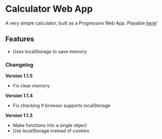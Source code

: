 # Calculator Web App

A very simple calculator, built as a Progressive Web App. Playable [here](https://vcjhwebdev.github.io/calculator)!

## Features

- Uses localStorage to save memory

### Changelog

**Version 1.1.5**

- Fix clear memory

**Version 1.1.4**

- Fix checking if browser supports localStorage

**Version 1.1.3**

- Make functions into a single object
- Use localStorage instead of cookies
